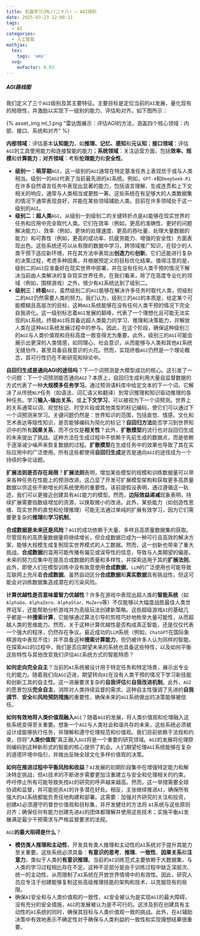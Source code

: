 ```yaml
---
title: 机器学习(ML)(二十八) — AGI探析
date: 2025-03-23 12:00:11
tags:
  - AI
categories:
  - 人工智能
mathjax:
  tex:
    tags: 'ams'
  svg:
    exFactor: 0.03
---
```


##### AGI路线图

我们定义了三个`AGI`级别及其主要特征。主要目标是定位当前的`AI`发展，量化现有的局限性，并激励以实现下一级别的能力、评估和对齐。如下图所示：
<!-- more -->
{% asset_img ml_1.png "雷达图展示：评估AGI的方法，涵盖四个核心领域：内部、接口、系统和对齐" %}

**内部领域**：评估基本**认知能力**，如**推理、记忆、感知**和**元认知**；**接口领域**：评估`AGI`的工具使用能力和连接智能的能力；**系统领域**：关注运营方面，包括**效率、规模**和**计算能力**；**对齐领域**：考察**伦理能力**和**安全性**。

- **级别一：萌芽期**`AGI`，这一级别的`AGI`通常在特定基准任务上表现优于或与人类相当。级别一的`AGI`代表了当前最先进的`AI`系统。例如，`GPT-4`和`DeepSeek-R1`在许多自然语言任务中表现出显著的能力，包括语言理解、生成连贯和上下文相关的响应，通常与人类相当或更胜一筹。这些系统在有足够大的人类数据集的情况下通常表现良好，并能在某些领域辅助人类。目前在许多领域处于这一级别的`AGI`。
- **级别二：超人类**`AGI`，从级别一到级别二的关键转折点是`AI`能够在现实世界的任务和应用中完全取代人类。它们在效率（例如，更高的准确性、更好的问题解决能力）、效率（例如，更快的处理速度、更高的吞吐量、处理大量数据的能力）和可靠性（例如，更高的成功率、抗疲劳能力、增强的安全性）方面表现出色。这些系统还可以从有限的数据中学习，跨领域推广知识，在较少的人类干预下适应新环境，并在其方法中表现出**创造力**和**创新**。它们还能进行复杂的决策过程，考虑多种因素，并根据预定义的目标优化结果。值得注意的是，级别二的`AGI`应准备好在现实世界中部署，并在没有任何人类干预的情况下解决当前由人类解决的复杂现实世界任务。在我们看来，除了在高度专业化的领域（例如，围棋游戏）之外，很少有`AI`系统达到了级别二。
- **级别三：终极**`AGI`，虽然级别二的`AGI`能够在解决许多任务时取代人类，但级别二的`AGI`仍然需要人类的努力。我们认为，级别三的`AGI`的本质是，给定某个可能模糊且高层次的目标，这种`AGI`系统能够在没有任何人类干预的情况下完全自我进化。这一级别标志着`AGI`发展的巅峰，代表了一个理想化且可能无法实现的`AI`系统。终极`AGI`将具备远超人类能力的学习、推理和决策能力，并解放人类在这种`AGI`系统发展过程中的参与。因此，在这个阶段，确保这种级别三的`AGI`与人类价值观和目标高度一致变得尤为重要。此外，级别三的`AGI`可能会展示出更深的人类情感，如同理心、社会意识，从而能够与人类和其他`AI`系统无缝协作，甚至具备自我意识的火花。然而，实现终极`AGI`仍然是一个理论概念，其可行性仍在不断研究和辩论中。

**自回归生成是通向AGI的途径吗**？下一个词预测是大模型成功的核心。这引发了一个问题：下一个词预测能否通向`AGI`？本质上，自回归生成利用大量自监督数据的方式代表了一种**大规模多任务学习**。通过预测语料库中给定文本的下一个词，它解决了从传统`NLP`任务（如语法、词汇语义和翻译）到常识推理和知识驱动推理的各种任务。学习**输入-输出关系**，或**上下文学习**，可以被视为下一个词预测。世界上的关系通常以词、视觉标记、时空片段或其他类型的标记编码，使它们可以通过下一个词预测来学习。关键问题仍然是：世界知识的范围，包括直觉、情感、文化和艺术表达等隐性知识，是否能够编码为简化的标记？**自回归方法**能否学习到世界知识中的所有**因果关系**，而不仅仅是**相关性**？此外，**扩散模型**的流行也对自回归生成的未来提出了挑战。这种方法在生成过程中不依赖于先前生成的数据点，而是依赖于逐渐减少噪声来恢复数据的过程。**扩散模型**在生成任务中的效果也导致了其在实际应用中的广泛使用。所有这些都使得**自回归生成**是否是通向`AGI`的途径成为一个持续的争论话题。

**扩展法则是否存在局限**？**扩展法则**表明，增加某些模型的规模和训练数据量可以带来各种任务在性能上的预测改进。这凸显了开发可扩展模型架构和获取更多高质量数据以供这些不断增长的系统使用的重要性。该前提假设表明，通过遵循这一轨迹，我们可以更接近创建具有`AGI`能力的模型。然而，**边际效益递减**现象表明，持续扩展需要指数级增加的资源，以换取微小的改进。此外，某些能力（如创造性思维、现实世界的直觉和伦理推理）可能无法通过单纯的扩展有效学习，因为它们需要更复杂的**推理**和**学习机制**。

**合成数据是未来还是风险**？`AGI`的成功依赖于大量、多样且高质量数据集的获取。尽管现有的高质量数据量将继续增长，但合成数据已成为一种可行且高效的解决方案，能够大规模生成复制现实世界模式的人工数据。然而，这一创新也带来了重大挑战。**合成数据**的滥用可能传播有偏见或误导性的信息，导致与人类期望的偏差。未来的努力应集中在提高合成数据的质量和多样性，并探索适用于其的**扩展法则**。此外，即使人们在模型训练中没有故意使用**合成数据**，`LLM`的广泛使用也可能导致互联网上充斥着**合成数据**。虽然自动区分**合成数据**和**真实数据**具有挑战性，但这可能会对训练数据集造成潜在的污染风险。

**计算优越性是否意味着智力优越性**？许多在游戏中表现出超人类的**智能系统**（如`AlphaGo、AlphaZero、AlphaStar、MuZero`等）不仅能够以大幅度战胜最佳人类世界冠军，还能帮助分析游戏并为高级玩法创建新策略。这些超级游戏`AI`的基础几乎都是一种**搜索计算**，它能够通过算法引导的剪枝巧妙地枚举大量可能性，从而超越人类的思维能力。然而，关于这种计算优越性是否构成真正智能，还是仅仅代表一个强大的程序，仍然存在争议。最近成功的`LLM`系统（例如，`ChatGPT`在国际象棋游戏中表现不佳）并不具备这种**搜索计算能力**，但仍被许多人认为同样的智能。在探索`AGI`的过程中，我们是否应期望未来的系统也具备这些特性，以及如何平衡这些特性与其他改变我们评估`AGI`系统方式的智能特质？

**如何走向完全自主**？当前的`AI`系统被设计用于特定任务和特定场景，展示出专业化的能力。随着我们向`AGI`迈进，期望转向`AI`在没有人类干预的情况下学习新技能和创新工具的自主性。这一进展要求复杂的**自我评估**和**自我改进机制**。此外，`AGI`的愿景包括**完全自主**，消除对人类持续监督的需求。这种自主性强调了先进的**自我调节**、**安全**和**风险预防措施**的重要性，确保未来的`AGI`系统做出的决策能够被信任。

**如何有效地将人类价值观融入**`AGI`？随着`AGI`的发展，将人类价值观和伦理融入这些系统变得至关重要。想象一个`AGI`与人类社会和谐共存的未来，这些系统必须被设计成能够执行任务，并理解和遵守伦理规范和价值观。我们目前依赖于法规和约束，但将“**人类价值观**”真正融入`AGI`将是一个重要的研究领域。`AGI`的发展将伦理原则编码到这种新形式的智能的核心提供了机会。人们期望伦理`AGI`系统能够在复杂的道德环境中指引，并做出反映全球文化多样价值观的决策。

**如何在推进过程中平衡风险和收益**？`AI`发展的初期阶段集中在增强特定能力和解决特定挑战，但`AI`技术的不断进步需要更加注重建立与安全和伦理相关的约束。呼吁停止所有可能导致失控`AI`的研究的呼声越来越高。然而，这一举措需要全球协调和监督，并可能扼杀`AI`的许多潜在好处。相反，主张继续推进`AI`，确保所有强大的`AI`系统都能负责任地构建和部署。这需要：加强对齐研究的关注和投资，创建`AI`必须遵守的普世价值观和目标集，并开发健壮的方法将 `AI`系统与这些原则对齐；确保任何有能力创建先进`AI`的团体都理解并使用这些技术；实施平衡`AI`发展满足最少干预需求与严格监督要求的法规。

`AGI`**的最大阻碍是什么**？
- **模仿类人推理和主动性**，开发具有类人推理和主动性的`AI`系统对于提升其能力至关重要。这些系统必须具备：**有意识的思考**、**推理**、**一致性**、**因果关系**和**注意力**，类似于人类的**有意识推理**。当前的`AI`训练范式主要依赖于大数据集，与人类的学习过程相比存在不足。这种不足部分是由于训练过程中缺乏深层次、统一的主动性，从而限制了`AI`系统在开放世界情境中的有效性。因此，研究人员应专注于创建能够复制这些高级推理技能的架构和技术，以克服现有的局限。
- 确保`AI`安全和与人类价值观的一致性，`AI`安全被认为是实现`AGI`的最大障碍，没有充分的安全措施，`AGI`的发展被认为是不可行的。这涉及到在创建具有主动性的`AI`系统的同时，确保其目标与人类价值观一致的挑战。此外，在`AI`辅助决策中有效地表示不确定性对于确保与人类利益的一致性和实现理想结果很重要。